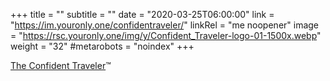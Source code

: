 +++
title = ""
subtitle = ""
date = "2020-03-25T06:00:00"
link = "https://im.youronly.one/confidentraveler/"
linkRel = "me noopener"
image = "https://rsc.youronly.one/img/y/Confident_Traveler-logo-01-1500x.webp"
weight = "32"
#metarobots = "noindex"
+++

<a href="https://im.youronly.one/confidentraveler/" rel="me noopener" referrerpolicy="strict-origin-when-cross-origin">The Confident Traveler</a>™
